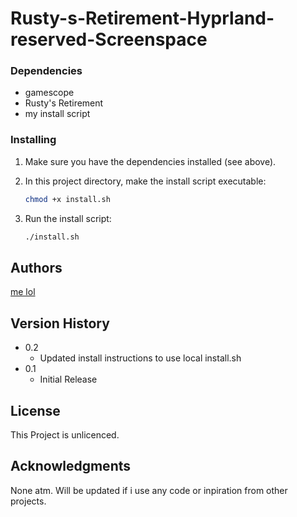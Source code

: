 # Rusty-s-Retirement-Hyprland-reserved-Screenspace

### Dependencies
- gamescope
- Rusty's Retirement
- my install script
### Installing

1. Make sure you have the dependencies installed (see above).
2. In this project directory, make the install script executable:

   ```sh
   chmod +x install.sh
   ```

3. Run the install script:

   ```sh
   ./install.sh
   ```
## Authors
[me lol](https://github.com/MrJuizy/)
## Version History
* 0.2
    * Updated install instructions to use local install.sh
* 0.1
    * Initial Release

## License
This Project is unlicenced.

## Acknowledgments
None atm. Will be updated if i use any code or inpiration from other projects.
